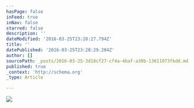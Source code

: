 ```yaml
---
hasPage: false
inFeed: true
inNav: false
starred: false
description: ''
dateModified: '2016-03-25T23:28:27.794Z'
title: ''
datePublished: '2016-03-25T23:28:29.204Z'
author: []
sourcePath: _posts/2016-03-25-3d18cf27-cf4a-4baf-a30b-13611073fbdd.md
published: true
_context: 'http://schema.org'
_type: Article

---
```

![](https://the-grid-user-content.s3-us-west-2.amazonaws.com/7654964e-e5f0-433c-9ab9-356237a0f130.jpg)